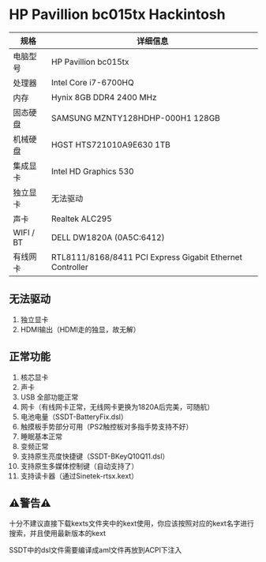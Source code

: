 # HP Pavillion bc015tx Hackintosh

| 规格      | 详细信息                                                  |
| --------- | --------------------------------------------------------- |
| 电脑型号  | HP Pavillion bc015tx                                      |
| 处理器    | Intel Core i7-6700HQ                                      |
| 内存      | Hynix 8GB DDR4 2400 MHz                                   |
| 固态硬盘  | SAMSUNG MZNTY128HDHP-000H1 128GB                          |
| 机械硬盘  | HGST HTS721010A9E630 1TB                                  |
| 集成显卡  | Intel HD Graphics 530                                     |
| 独立显卡  | 无法驱动                                                  |
| 声卡      | Realtek ALC295                                            |
| WIFI / BT | DELL DW1820A (0A5C:6412)                                  |
| 有线网卡  | RTL8111/8168/8411 PCI Express Gigabit Ethernet Controller |

## 无法驱动

1. 独立显卡
2. HDMI输出（HDMI走的独显，故无解）

## 正常功能

1. 核芯显卡
2. 声卡
3. USB 全部功能正常
4. 网卡（有线网卡正常，无线网卡更换为1820A后完美，可随航）
5. 电池电量（SSDT-BatteryFix.dsl）
6. 触摸板手势部分可用（PS2触控板对多指手势支持不好）
7. 睡眠基本正常
8. 变频正常
9. 支持原生亮度快捷键（SSDT-BKeyQ10Q11.dsl）
10. 支持原生多媒体控制键（自动支持了）
11. 支持读卡器（通过Sinetek-rtsx.kext）

## ⚠️警告⚠️

十分不建议直接下载kexts文件夹中的kext使用，你应该按照对应的kext名字进行搜索，并且使用最新版本的kext

SSDT中的dsl文件需要编译成aml文件再放到ACPI下注入
